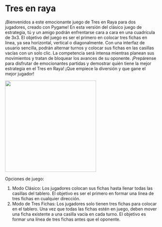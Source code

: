 # Tres en raya
  
¡Bienvenidos a este emocionante juego de Tres en Raya para dos jugadores, creado con Pygame! En esta versión del clásico juego de estrategia, tú y un amigo podrán enfrentarse cara a cara en una cuadrícula de 3x3. El objetivo del juego es ser el primero en colocar tres fichas en línea, ya sea horizontal, vertical o diagonalmente. Con una interfaz de usuario sencilla, podrán alternar turnos y colocar sus fichas en las casillas vacías con un solo clic. La competencia será intensa mientras planean sus movimientos y tratan de bloquear los avances de su oponente. ¡Prepárense para disfrutar de emocionantes partidas y demostrar quién tiene la mejor estrategia en el Tres en Raya! ¡Que empiece la diversión y que gane el mejor jugador!

<image src="https://github.com/JavierAM01/Machine-Learnig-in-Games/blob/main/images/3enraya.gif" width="300" height="300">

Opciones de juego:

  1. Modo Clásico: Los jugadores colocan sus fichas hasta llenar todas las casillas del tablero. El objetivo es ser el primero en formar una línea de tres fichas en cualquier dirección.
  2. Modo de Tres Fichas: Los jugadores solo tienen tres fichas para colocar en el tablero. Una vez que todas las fichas estén en juego, deben mover una ficha existente a una casilla vacía en cada turno. El objetivo es formar una línea de tres fichas antes que el oponente.
